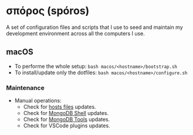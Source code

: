 # σπόρος (spóros)
A set of configuration files and scripts that I use to seed and maintain my
development environment across all the computers I use.

## macOS
- To performe the whole setup: `bash macos/<hostname>/bootstrap.sh`
- To install/update only the dotfiles: `bash macos/<hostname>/configure.sh`

### Maintenance
- Manual operations:
  - Check for [hosts files][macos-maintenance-01] updates.
  - Check for [MongoDB Shell][macos-maintenance-02] updates.
  - Check for [MongoDB Tools][macos-maintenance-03] updates.
  - Check for VSCode plugins updates.

[macos-maintenance-01]: https://github.com/StevenBlack/hosts/releases
[macos-maintenance-02]: https://github.com/mongodb-js/mongosh/releases
[macos-maintenance-03]: https://github.com/mongodb/mongo-tools/tags